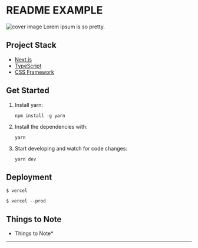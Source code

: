 # README EXAMPLE

![cover image](https://cool-image-here.com 'A cool description of image')
Lorem ipsum is so pretty.

## Project Stack

- [Next.js](https://nextjs.org/)
- [TypeScript](https://www.typescriptlang.org/)
- [CSS Framework](https://CSS-Framework.com/)

## Get Started

1. Install yarn:

   ```
   npm install -g yarn
   ```

2. Install the dependencies with:

   ```
   yarn
   ```

3. Start developing and watch for code changes:

   ```
   yarn dev
   ```


## Deployment
```
$ vercel
```

```
$ vercel --prod
```


## Things to Note

- Things to Note*

---